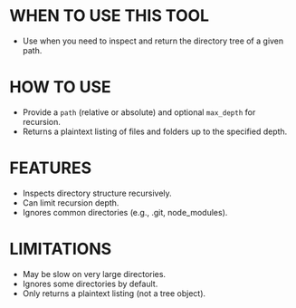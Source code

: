# WHEN TO USE THIS TOOL

- Use when you need to inspect and return the directory tree of a given path.

# HOW TO USE

- Provide a `path` (relative or absolute) and optional `max_depth` for recursion.
- Returns a plaintext listing of files and folders up to the specified depth.

# FEATURES

- Inspects directory structure recursively.
- Can limit recursion depth.
- Ignores common directories (e.g., .git, node_modules).

# LIMITATIONS

- May be slow on very large directories.
- Ignores some directories by default.
- Only returns a plaintext listing (not a tree object).
